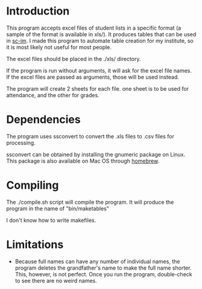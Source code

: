 # Introduction
This program accepts excel files of student lists in a specific format (a sample of the format is available in xls/). It produces tables that can be used in [sc-im](https://github.com/andmarti1424/sc-im). I made this program to automate table creation for my institute, so it is most likely not useful for most people.

The excel files should be placed in the ./xls/ directory.

If the program is run without arguments, it will ask for the excel file names.
If the excel files are passed as arguments, those will be used instead.

The program will create 2 sheets for each file. one sheet is to be used for attendance, and the other for grades.

# Dependencies
The program uses ssconvert to convert the .xls files to .csv files for processing.

ssconvert can be obtained by installing the gnumeric package on Linux. This package is also available on Mac OS through [homebrew](https://brew.sh/).

# Compiling
The ./compile.sh script will compile the program. It will produce the program in the name of "bin/maketables"

I don't know how to write makefiles.

# Limitations
- Because full names can have any number of individual names, the program deletes the grandfather's name to make the full name shorter. This, however, is not perfect. Once you run the program, double-check to see there are no weird names.

